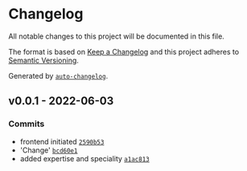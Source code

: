# Changelog

All notable changes to this project will be documented in this file.

The format is based on [Keep a Changelog](https://keepachangelog.com/en/1.0.0/)
and this project adheres to [Semantic Versioning](https://semver.org/spec/v2.0.0.html).

Generated by [`auto-changelog`](https://github.com/CookPete/auto-changelog).

## v0.0.1 - 2022-06-03

### Commits

- frontend initiated [`2590b53`](https://github.com/arif98741/takecareweb/commit/2590b530a2479a4135973f76bce3143e2f1daceb)
- 'Change' [`bcd60e1`](https://github.com/arif98741/takecareweb/commit/bcd60e152dd3ec2e83d4be7d8a6d3902bd3eabd5)
- added expertise and speciality [`a1ac813`](https://github.com/arif98741/takecareweb/commit/a1ac8130ee2cb675466ecae8e02836cf5df5106a)

